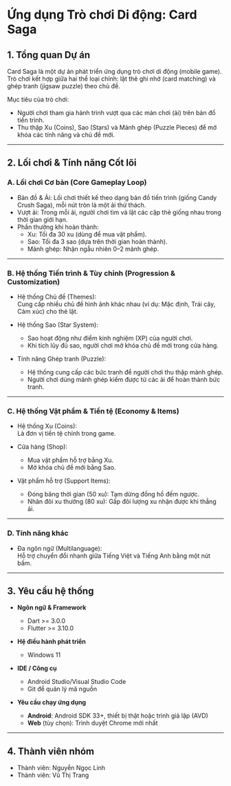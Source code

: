 # Ứng dụng Trò chơi Di động: Card Saga

## 1. Tổng quan Dự án
Card Saga là một dự án phát triển ứng dụng trò chơi di động (mobile game).  
Trò chơi kết hợp giữa hai thể loại chính: lật thẻ ghi nhớ (card matching) và ghép tranh (jigsaw puzzle) theo chủ đề.

Mục tiêu của trò chơi:
- Người chơi tham gia hành trình vượt qua các màn chơi (ải) trên bản đồ tiến trình.
- Thu thập Xu (Coins), Sao (Stars) và Mảnh ghép (Puzzle Pieces) để mở khóa các tính năng và chủ đề mới.

---

## 2. Lối chơi & Tính năng Cốt lõi

### A. Lối chơi Cơ bản (Core Gameplay Loop)
- Bản đồ & Ải: Lối chơi thiết kế theo dạng bản đồ tiến trình (giống Candy Crush Saga), mỗi nút tròn là một ải thử thách.
- Vượt ải: Trong mỗi ải, người chơi tìm và lật các cặp thẻ giống nhau trong thời gian giới hạn.
- Phần thưởng khi hoàn thành:
  - Xu: Tối đa 30 xu (dùng để mua vật phẩm).
  - Sao: Tối đa 3 sao (dựa trên thời gian hoàn thành).
  - Mảnh ghép: Nhận ngẫu nhiên 0–2 mảnh ghép.

---

### B. Hệ thống Tiến trình & Tùy chỉnh (Progression & Customization)
- Hệ thống Chủ đề (Themes):  
  Cung cấp nhiều chủ đề hình ảnh khác nhau (ví dụ: Mặc định, Trái cây, Cảm xúc) cho thẻ lật.

- Hệ thống Sao (Star System):  
  - Sao hoạt động như điểm kinh nghiệm (XP) của người chơi.  
  - Khi tích lũy đủ sao, người chơi mở khóa chủ đề mới trong cửa hàng.

- Tính năng Ghép tranh (Puzzle):
  - Hệ thống cung cấp các bức tranh để người chơi thu thập mảnh ghép.
  - Người chơi dùng mảnh ghép kiếm được từ các ải để hoàn thành bức tranh.

---

### C. Hệ thống Vật phẩm & Tiền tệ (Economy & Items)
- Hệ thống Xu (Coins):  
  Là đơn vị tiền tệ chính trong game.

- Cửa hàng (Shop):  
  - Mua vật phẩm hỗ trợ bằng Xu.  
  - Mở khóa chủ đề mới bằng Sao.

- Vật phẩm hỗ trợ (Support Items):
  - Đóng băng thời gian (50 xu): Tạm dừng đồng hồ đếm ngược.  
  - Nhân đôi xu thưởng (80 xu): Gấp đôi lượng xu nhận được khi thắng ải.

---

### D. Tính năng khác
- Đa ngôn ngữ (Multilanguage):  
  Hỗ trợ chuyển đổi nhanh giữa Tiếng Việt và Tiếng Anh bằng một nút bấm.

---

## 3. Yêu cầu hệ thống

- **Ngôn ngữ & Framework**
  - Dart >= 3.0.0
  - Flutter >= 3.10.0

- **Hệ điều hành phát triển**
  - Windows 11

- **IDE / Công cụ**
  - Android Studio/Visual Studio Code
  - Git để quản lý mã nguồn

- **Yêu cầu chạy ứng dụng**
  - **Android**: Android SDK 33+, thiết bị thật hoặc trình giả lập (AVD)
  - **Web** (tùy chọn): Trình duyệt Chrome mới nhất

---

## 4. Thành viên nhóm
- Thành viên: Nguyễn Ngọc Linh
- Thành viên: Vũ Thị Trang
